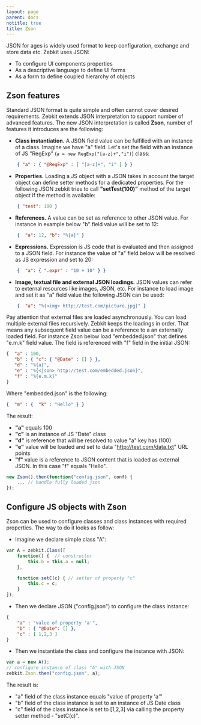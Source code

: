 ```yaml
---
layout: page
parent: docs
notitle: true
title: Zson
---
```


JSON for ages is widely used format to keep configuration, exchange and store data etc. Zebkit uses JSON:

   * To configure UI components properties
   * As a descriptive language to define UI forms
   * As a form to define coupled hierarchy of objects  

## Zson features

Standard JSON format is quite simple and often cannot cover desired requirements. Zebkit extends JSON interpretation to support number of advanced features. The new JSON interpretation is called __Zson__, number of features it introduces are the following:
   
   * **Class instantiation.** A JSON field value can be fulfilled with an instance of a class. Imagine we have "a" field. Let's set the field with an instance of JS "RegExp" (```a = new RegExp("[a-z]+","i")```) class:

```json
    { "a" : { "@RegExp" : [ "[a-z]+", "i" ] } }
```

   * **Properties.** Loading a JS object with a JSON takes in account the target object can define setter methods for a dedicated properties. For the following JSON zebkit tries to call __"setTest(100)"__ method of the target object if the method is available: 
   
```json
    { "test": 100 }
```

   * **References.** A value can be set as reference to other JSON value. For instance in example below "b" field value will be set to 12:

```json
    {  "a": 12, "b": "%{a}" } 
```
   
   * **Expressions.** Expression is JS code that is evaluated and then assigned to a JSON field. For instance the value of "a" field below will be resolved as JS expression and set to 20:
   
```json
    {  "a": { ".expr" : "10 + 10" } }
```

   * **Image, textual file and external JSON loadings.**  JSON values can  refer to external resources like images, JSON, etc. For instance to load image and set it as "a" field value the following JSON can be used:

```json
    {  "a": "%{<img> http://test.com/picture.jpg}" }
```

Pay attention that external files are loaded asynchronously. You can load multiple external files recursively. Zebkit keeps the loadings in order. That means any subsequent field value can be a reference to a an externally loaded field. For instance Zson below load "embedded.json" that defines "e.m.k" field value. The field is referenced with "f" field in the initial JSON:     

```json 
{  "a" : 100,
   "b" : { "c": { "@Date" : [] } }, 
   "d" : "%{a}",
   "e" : "%{<json> http://test.com/embedded.json}",
   "f" : "%{e.m.k}"
}
```

Where "embedded.json" is the following:

```json 
{  "m" : {  "k" : "Hello" } }
```

The result:

   - __"a"__ equals 100
   - __"c"__ is an instance of JS "Date" class 
   - __"d"__ is reference that will be resolved to value "a" key has (100)
   - __"e"__ value will be loaded and set to data "http://test.com/data.txt" URL points
   - __"f"__ value is a reference to JSON content that is loaded as external JSON. In this case "f" equals "Hello".

```js
new Zson().then(function("config.json", conf) {
    ... // handle fully loaded json
});  
```


## Configure JS objects with Zson

Zson can be used to configure classes and class instances with required properties. The way to do it looks as follow:

   - Imagine we declare simple class "A": 

```js
var A = zebkit.Class([
    function() {  // constructor
        this.b = this.a = null;
    },

    function setC(c) { // setter of property "c" 
        this.c = c;
    }
]); 
```

   - Then we declare JSON  ("config.json") to configure the class instance:

```json 
{  
    "a" : "value of property 'a'",
    "b" : { "@Date": [] },
    "c" : [ 1,2,3 ]
}
```

  - Then we instantiate the class and configure the instance with JSON:  

```js
var a = new A();
// configure instance of class "A" with JSON
zebkit.Zson.then("config.json", a);  
```

The result is:

   - "a" field of the class instance equals "value of property 'a'"
   - "b" field of the class instance is set to an instance of JS Date class
   - "c" field of the class instance is set to [1,2,3] via calling the property setter method - "setC(c)".
